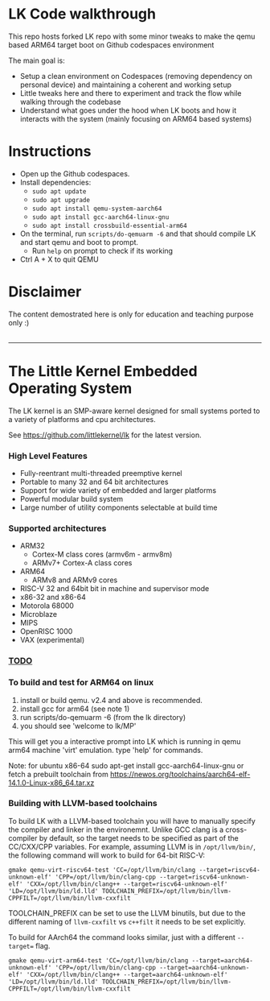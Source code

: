 # LK Code walkthrough
This repo hosts forked LK repo with some minor tweaks to make the qemu based ARM64 target
boot on Github codespaces environment

The main goal is:
* Setup a clean environment on Codespaces (removing dependency on personal device) and maintaining a coherent and working setup
* Little tweaks here and there to experiment and track the flow while walking through the codebase
* Understand what goes under the hood when LK boots and how it interacts with the system (mainly focusing on ARM64 based systems)


# Instructions
* Open up the Github codespaces.
* Install dependencies:
  * `sudo apt update`
  * `sudo apt upgrade`
  * `sudo apt install qemu-system-aarch64`
  * `sudo apt install gcc-aarch64-linux-gnu`
  * `sudo apt install crossbuild-essential-arm64`
* On the terminal, run `scripts/do-qemuarm -6` and that should compile LK and start qemu and boot to prompt.
  * Run `help` on prompt to check if its working
* Ctrl A + X to quit QEMU


# Disclaimer
The content demostrated here is only for education and teaching purpose only :)
<br>
<br>

------

# The Little Kernel Embedded Operating System

The LK kernel is an SMP-aware kernel designed for small systems ported to a variety of platforms and cpu architectures.

See https://github.com/littlekernel/lk for the latest version.

### High Level Features

- Fully-reentrant multi-threaded preemptive kernel
- Portable to many 32 and 64 bit architectures
- Support for wide variety of embedded and larger platforms
- Powerful modular build system
- Large number of utility components selectable at build time

### Supported architectures

- ARM32
  - Cortex-M class cores (armv6m - armv8m)
  - ARMv7+ Cortex-A class cores
- ARM64
  - ARMv8 and ARMv9 cores
- RISC-V 32 and 64bit bit in machine and supervisor mode
- x86-32 and x86-64
- Motorola 68000
- Microblaze
- MIPS
- OpenRISC 1000
- VAX (experimental)

### [TODO](docs/todo.md)

### To build and test for ARM64 on linux

1. install or build qemu. v2.4 and above is recommended.
2. install gcc for arm64 (see note 1)
3. run scripts/do-qemuarm -6  (from the lk directory)
4. you should see 'welcome to lk/MP'

This will get you a interactive prompt into LK which is running in qemu
arm64 machine 'virt' emulation. type 'help' for commands.

Note: for ubuntu x86-64
sudo apt-get install gcc-aarch64-linux-gnu
or fetch a prebuilt toolchain from
https://newos.org/toolchains/aarch64-elf-14.1.0-Linux-x86_64.tar.xz


### Building with LLVM-based toolchains

To build LK with a LLVM-based toolchain you will have to manually specify the compiler and linker in the environemnt.
Unlike GCC clang is a cross-compiler by default, so the target needs to be specified as part of the CC/CXX/CPP variables.
For example, assuming LLVM is in `/opt/llvm/bin/`, the following command will work to build for 64-bit RISC-V:

```
gmake qemu-virt-riscv64-test 'CC=/opt/llvm/bin/clang --target=riscv64-unknown-elf' 'CPP=/opt/llvm/bin/clang-cpp --target=riscv64-unknown-elf' 'CXX=/opt/llvm/bin/clang++ --target=riscv64-unknown-elf' 'LD=/opt/llvm/bin/ld.lld' TOOLCHAIN_PREFIX=/opt/llvm/bin/llvm- CPPFILT=/opt/llvm/bin/llvm-cxxfilt
```
TOOLCHAIN_PREFIX can be set to use the LLVM binutils, but due to the different naming of `llvm-cxxfilt` vs `c++filt` it needs to be set explicitly.

To build for AArch64 the command looks similar, just with a different `--target=` flag.
```
gmake qemu-virt-arm64-test 'CC=/opt/llvm/bin/clang --target=aarch64-unknown-elf' 'CPP=/opt/llvm/bin/clang-cpp --target=aarch64-unknown-elf' 'CXX=/opt/llvm/bin/clang++ --target=aarch64-unknown-elf' 'LD=/opt/llvm/bin/ld.lld' TOOLCHAIN_PREFIX=/opt/llvm/bin/llvm- CPPFILT=/opt/llvm/bin/llvm-cxxfilt
```
